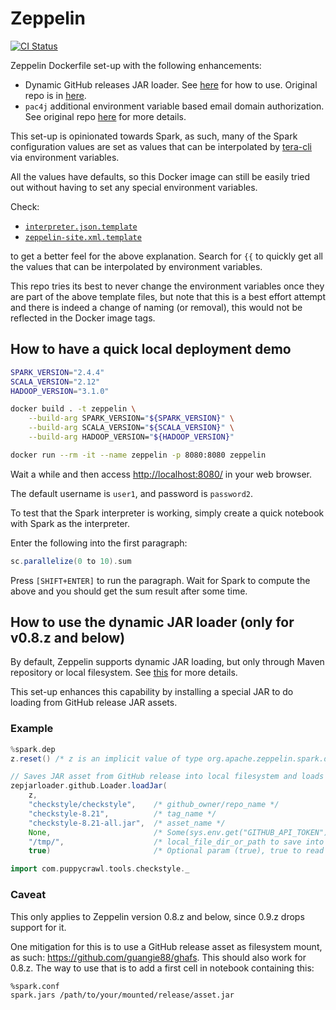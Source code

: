 # Zeppelin

[![CI Status](https://img.shields.io/github/workflow/status/dsaidgovsg/zeppelin/ci/master?label=ci&logo=github&style=for-the-badge)](https://github.com/dsaidgovsg/zeppelin/actions)

Zeppelin Dockerfile set-up with the following enhancements:

- Dynamic GitHub releases JAR loader. See
  [here](#how-to-use-the-dynamic-JAR-loader) for how to use. Original repo is in
  [here](https://github.com/dsaidgovsg/zeppelin-jar-loader).
- `pac4j` additional environment variable based email domain authorization.
  See original repo [here](https://github.com/dsaidgovsg/pac4j-authorizer) for
  more details.

This set-up is opinionated towards Spark, as such, many of the Spark
configuration values are set as values that can be interpolated by
[tera-cli](https://github.com/guangie88/tera-cli) via environment variables.

All the values have defaults, so this Docker image can still be easily tried out
without having to set any special environment variables.

Check:

- [`interpreter.json.template`](docker/conf/interpreter.json.template)
- [`zeppelin-site.xml.template`](docker/conf/zeppelin-site.xml.template)

to get a better feel for the above explanation. Search for `{{` to quickly get
all the values that can be interpolated by environment variables.

This repo tries its best to never change the environment variables once they are
part of the above template files, but note that this is a best effort attempt
and there is indeed a change of naming (or removal), this would not be reflected
in the Docker image tags.

## How to have a quick local deployment demo

```bash
SPARK_VERSION="2.4.4"
SCALA_VERSION="2.12"
HADOOP_VERSION="3.1.0"

docker build . -t zeppelin \
    --build-arg SPARK_VERSION="${SPARK_VERSION}" \
    --build-arg SCALA_VERSION="${SCALA_VERSION}" \
    --build-arg HADOOP_VERSION="${HADOOP_VERSION}"

docker run --rm -it --name zeppelin -p 8080:8080 zeppelin
```

Wait a while and then access <http://localhost:8080/> in your web browser.

The default username is `user1`, and password is `password2`.

To test that the Spark interpreter is working, simply create a quick notebook
with Spark as the interpreter.

Enter the following into the first paragraph:

```scala
sc.parallelize(0 to 10).sum
```

Press `[SHIFT+ENTER]` to run the paragraph. Wait for Spark to compute the above
and you should get the sum result after some time.

## How to use the dynamic JAR loader (only for v0.8.z and below)

By default, Zeppelin supports dynamic JAR loading, but only through Maven
repository or local filesystem. See
[this](https://zeppelin.apache.org/docs/latest/interpreter/spark.html#3-dynamic-dependency-loading-via-sparkdep-interpreter)
for more details.

This set-up enhances this capability by installing a special JAR to do loading
from GitHub release JAR assets.

### Example

```scala
%spark.dep
z.reset() /* z is an implicit value of type org.apache.zeppelin.spark.dep.SparkDependencyContext */

// Saves JAR asset from GitHub release into local filesystem and loads JAR
zepjarloader.github.Loader.loadJar(
    z,
    "checkstyle/checkstyle",    /* github_owner/repo_name */
    "checkstyle-8.21",          /* tag_name */
    "checkstyle-8.21-all.jar",  /* asset_name */
    None,                       /* Some(sys.env.get("GITHUB_API_TOKEN").get) if private repo, None if no token needed */
    "/tmp/",                    /* local_file_dir_or_path to save into */
    true)                       /* Optional param (true), true to read from local_file_path first (cache), false to always fetch from scratch */
```

```scala
import com.puppycrawl.tools.checkstyle._
```

### Caveat

This only applies to Zeppelin version 0.8.z and below, since 0.9.z drops support
for it.

One mitigation for this is to use a GitHub release asset as filesystem mount, as
such: <https://github.com/guangie88/ghafs>. This should also work for 0.8.z. The
way to use that is to add a first cell in notebook containing this:

```jupyter
%spark.conf
spark.jars /path/to/your/mounted/release/asset.jar
```
